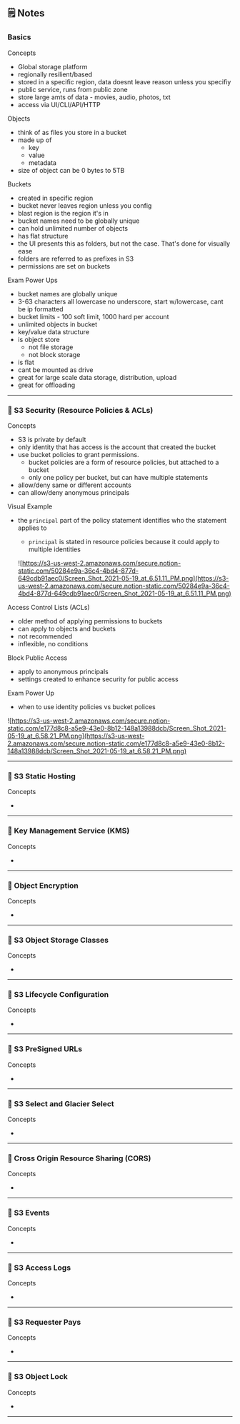 ## 🗒️  Notes

### Basics

Concepts

- Global storage platform
- regionally resilient/based
- stored in a specific region, data doesnt leave reason unless you specifiy
- public service, runs from public zone
- store large amts of data - movies, audio, photos, txt
- access via UI/CLI/API/HTTP

Objects

- think of as files you store in a bucket
- made up of
    - key
    - value
    - metadata
- size of object can be 0 bytes to 5TB

Buckets

- created in specific region
- bucket never leaves region unless you config
- blast region is the region it's in
- bucket names need to be globally unique
- can hold unlimited number of objects
- has flat structure
- the UI presents this as folders, but not the case. That's done for visually ease
- folders are referred to as prefixes in S3
- permissions are set on buckets

Exam Power Ups

- bucket names are globally unique
- 3-63 characters all lowercase no underscore, start w/lowercase, cant be ip formatted
- bucket limits - 100 soft limit, 1000 hard per account
- unlimited objects in bucket
- key/value data structure
- is object store
    - not file storage
    - not block storage
- is flat
- cant be mounted as drive
- great for large scale data storage, distribution, upload
- great for offloading

---

### 🔐  S3 Security (Resource Policies & ACLs)

Concepts

- S3 is private by default
- only identity that has access is the account that created the bucket
- use bucket policies to grant permissions.
    - bucket policies are a form of resource policies, but attached to a bucket
    - only one policy per bucket, but can have multiple statements
- allow/deny same or different accounts
- can allow/deny anonymous principals

Visual Example

- the `principal` part of the policy statement identifies who the statement applies to
    - `principal` is stated in resource policies because it could apply to multiple identities

    ![https://s3-us-west-2.amazonaws.com/secure.notion-static.com/50284e9a-36c4-4bd4-877d-649cdb91aec0/Screen_Shot_2021-05-19_at_6.51.11_PM.png](https://s3-us-west-2.amazonaws.com/secure.notion-static.com/50284e9a-36c4-4bd4-877d-649cdb91aec0/Screen_Shot_2021-05-19_at_6.51.11_PM.png)

Access Control Lists (ACLs)

- older method of applying permissions to buckets
- can apply to objects and buckets
- not recommended
- inflexible, no conditions

Block Public Access

- apply to anonymous principals
- settings created to enhance security for public access

Exam Power Up

- when to use identity policies vs bucket polices

![https://s3-us-west-2.amazonaws.com/secure.notion-static.com/e177d8c8-a5e9-43e0-8b12-148a13988dcb/Screen_Shot_2021-05-19_at_6.58.21_PM.png](https://s3-us-west-2.amazonaws.com/secure.notion-static.com/e177d8c8-a5e9-43e0-8b12-148a13988dcb/Screen_Shot_2021-05-19_at_6.58.21_PM.png)

---

### 🔐  S3 Static Hosting

Concepts

- 

---

### 🔐  Key Management Service (KMS)

Concepts

- 

---

### 🔐  Object Encryption

Concepts

- 

---

### 🔐  S3 Object Storage Classes

Concepts

- 

---

### 🔐  S3 Lifecycle Configuration

Concepts

- 

---

### 🔐  S3 PreSigned URLs

Concepts

- 

---

### 🔐  S3 Select and Glacier Select

Concepts

- 

---

### 🔐  Cross Origin Resource Sharing (CORS)

Concepts

- 

---

### 🔐  S3 Events

Concepts

- 

---

### 🔐  S3 Access Logs

Concepts

- 

---

### 🔐  S3 Requester Pays

Concepts

- 

---

### 🔐  S3 Object Lock

Concepts

- 

---